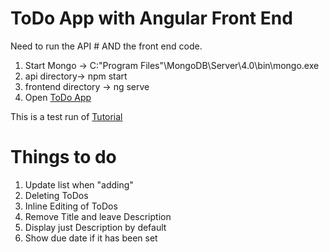 # ToDo App with Angular Front End

Need to run the API # AND the front end code.

1. Start Mongo -> C:\"Program Files"\MongoDB\Server\4.0\bin\mongo.exe
2. api directory-> npm start
3. frontend directory ->  ng serve
4. Open [ToDo App](localhost:4200)

This is a test run of [Tutorial](https://medium.com/netscape/mean-app-tutorial-with-angular-4-part-1-18691663ea96)

# Things to do
1. Update list when "adding"
2. Deleting ToDos
2. Inline Editing of ToDos
3. Remove Title and leave Description
4. Display just Description by default 
5. Show due date if it has been set
